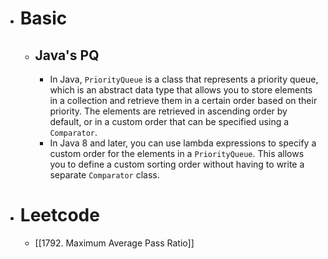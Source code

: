 - # Basic
	- ## Java's PQ
		- In Java, `PriorityQueue` is a class that represents a priority queue, which is an abstract data type that allows you to store elements in a collection and retrieve them in a certain order based on their priority. The elements are retrieved in ascending order by default, or in a custom order that can be specified using a `Comparator`.
		- In Java 8 and later, you can use lambda expressions to specify a custom order for the elements in a `PriorityQueue`. This allows you to define a custom sorting order without having to write a separate `Comparator` class.
- # Leetcode
	- [[1792. Maximum Average Pass Ratio]]